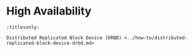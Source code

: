 # High Availability

```{toctree}
:titlesonly:

Distributed Replicated Block Device (DRBD) <../how-to/distributed-replicated-block-device-drbd.md>
```
